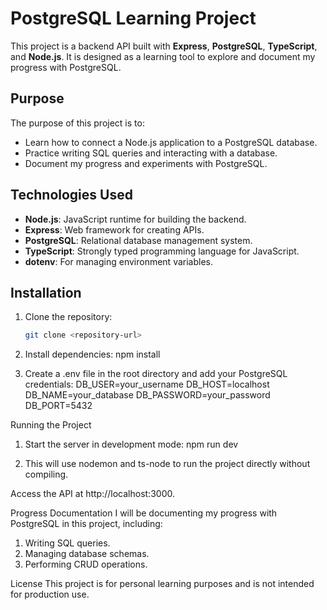 # PostgreSQL Learning Project

This project is a backend API built with **Express**, **PostgreSQL**, **TypeScript**, and **Node.js**. It is designed as a learning tool to explore and document my progress with PostgreSQL.

## Purpose
The purpose of this project is to:
- Learn how to connect a Node.js application to a PostgreSQL database.
- Practice writing SQL queries and interacting with a database.
- Document my progress and experiments with PostgreSQL.

## Technologies Used
- **Node.js**: JavaScript runtime for building the backend.
- **Express**: Web framework for creating APIs.
- **PostgreSQL**: Relational database management system.
- **TypeScript**: Strongly typed programming language for JavaScript.
- **dotenv**: For managing environment variables.

## Installation
1. Clone the repository:
   ```bash
   git clone <repository-url>

2. Install dependencies:
   npm install

3. Create a .env file in the root directory and add your PostgreSQL credentials:
   DB_USER=your_username
   DB_HOST=localhost
   DB_NAME=your_database
   DB_PASSWORD=your_password
   DB_PORT=5432

Running the Project
1. Start the server in development mode:
    npm run dev

2. This will use nodemon and ts-node to run the project directly without compiling.

Access the API at http://localhost:3000.


Progress Documentation
I will be documenting my progress with PostgreSQL in this project, including:

1. Writing SQL queries.
2. Managing database schemas.
3. Performing CRUD operations.

   
License
This project is for personal learning purposes and is not intended for production use.



